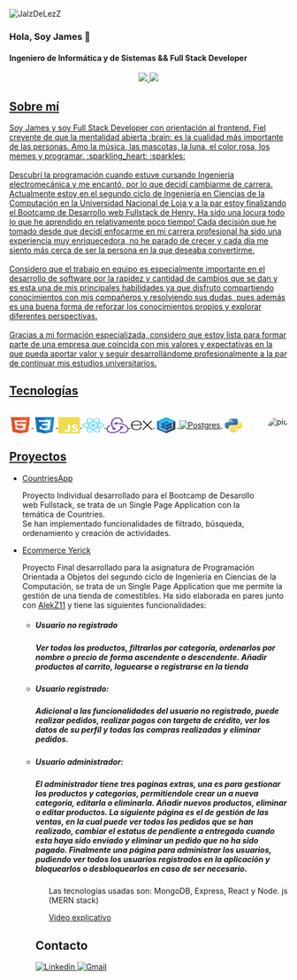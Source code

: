 <!--https://github.com/antonkomarev/github-profile-views-counter#readme-->
<!-- https://github.com/anuraghazra/github-readme-stats#customization -->
<p align="left"> <img src="https://komarev.com/ghpvc/?username=JalzDeLezZ&label=Profile%20views&color=0e75b6&style=flat" alt="JalzDeLezZ" /> </p>

### Hola, Soy James 👋
#### Ingeniero de Informática y de Sistemas && Full Stack Developer 
 
<div align="center">
  <a href="https://github.com/JalzDeLezZ">
  <img height="180em" src="https://github-readme-stats.vercel.app/api?username=JalzDeLezZ&show_icons=true&theme=github_dark&include_all_commits=true&count_private=true"/>
  <img height="180em" src="https://github-readme-stats.vercel.app/api/top-langs/?username=JalzDeLezZ&layout=compact&langs_count=7&theme=github_dark"/>
</div>

  ## Sobre mí
<p>
 Soy James y soy Full Stack Developer con orientación al frontend. Fiel creyente de que la mentalidad abierta :brain: es la cualidad más importante de las personas. Amo la música, las mascotas, la luna, el color rosa, los memes y programar. :sparkling_heart: :sparkles:
<br><br>
Descubrí la programación cuando estuve cursando Ingeniería electromecánica y me encantó, por lo que decidí cambiarme de carrera. Actualmente estoy en el segundo ciclo de Ingeniería en Ciencias de la Computación en la Universidad Nacional de Loja y a la par estoy finalizando el Bootcamp de Desarrollo web Fullstack de Henry. Ha sido una locura todo lo que he aprendido en relativamente poco tiempo! Cada decisión que he tomado desde que decidí enfocarme en mi carrera profesional ha sido una experiencia muy enriquecedora, no he parado de crecer y cada día me siento más cerca de ser la persona en la que deseaba convertirme.
<br><br>
Considero que el trabajo en equipo es especialmente importante en el desarrollo de software por la rapidez y cantidad de cambios que se dan y es esta una de mis principales habilidades ya que disfruto compartiendo conocimientos con mis compañeros y resolviendo sus dudas, pues además es una buena forma de reforzar los conocimientos propios y explorar diferentes perspectivas.
<br><br>
Gracias a mi formación especializada, considero que estoy lista para formar parte de una empresa que coincida con mis valores y expectativas en la que pueda aportar valor y seguir desarrollándome profesionalmente a la par de continuar mis estudios universitarios.
</p>

  ## Tecnologías
<div style="display: inline_block"><br>
  <img align="center" alt="HTML" height="30" width="40" src="https://raw.githubusercontent.com/devicons/devicon/master/icons/html5/html5-original.svg">
  <img align="center" alt="CSS" height="30" width="40" src="https://raw.githubusercontent.com/devicons/devicon/master/icons/css3/css3-original.svg">
  <img align="center" alt="Js" height="30" width="40" src="https://raw.githubusercontent.com/devicons/devicon/master/icons/javascript/javascript-plain.svg">
  <img align="center" alt="React" height="30" width="40" src="https://raw.githubusercontent.com/devicons/devicon/master/icons/react/react-original.svg">
  <img align="center" alt="Redux" height="30" width="40" src="https://raw.githubusercontent.com/devicons/devicon/master/icons/redux/redux-original.svg">
  <img align="center" alt="Express" height="30" width="40" src="https://raw.githubusercontent.com/devicons/devicon/master/icons/express/express-original.svg">
  <img align="center" alt="Sequelize" height="30" width="40" src="https://raw.githubusercontent.com/devicons/devicon/master/icons/sequelize/sequelize-original.svg">
  <img align="center" alt="Postgres" height="30" width="40" src="https://cdn.jsdelivr.net/gh/devicons/devicon/icons/postgresql/postgresql-original.svg">
  <img align="center" alt="Python" height="30" width="40" src="https://raw.githubusercontent.com/devicons/devicon/master/icons/python/python-original.svg">
  <img align="right" alt="pic" height="150" style="border-radius:50px;" src="#">
</div>
  
  ## Proyectos
<ul> 
  <li>
    <a href = "https://countries-app-v2.vercel.app">CountriesApp</a> 
    <p>
      Proyecto Individual desarrollado para el Bootcamp de Desarollo web Fullstack, se trata de un Single Page Application con la temática de Countries.<br>
      Se han implementado funcionalidades de filtrado, búsqueda, ordenamiento y creación de actividades.
    </p>
  </li>
  <li>
    <a href = "https://ecommerce-minimarket-yerik.vercel.app">Ecommerce Yerick</a>
    <p>
      Proyecto Final desarrollado para la asignatura de Programación Orientada a Objetos del segundo ciclo de Ingeniería en Ciencias de la Computación, se trata de un Single Page Application que me permite la gestión de una tienda de comestibles. Ha sido elaborada en pares junto con <a href = "https://github.com/AlekZ11">AlekZ11</a> y tiene las siguientes funcionalidades:<br>
      </p>
      <ul>
        <li>
          <h5>Usuario no registrado<h5/> 
          <p>Ver todos los productos, filtrarlos por categoría, ordenarlos por nombre o precio de forma ascendente o descendente. Añadir productos al carrito, loguearse o registrarse en la tienda</p>
        </li>
        <li>
          <h5>Usuario registrado:<h5/> 
          <p>Adicional a las funcionalidades del usuario no registrado, puede realizar pedidos, realizar pagos con targeta de crédito, ver los datos de su perfil y todas las compras realizadas y eliminar pedidos.</p>
        </li>
        <li>
          <h5>Usuario administrador:<h5/> 
          <p>El administrador tiene tres paginas extras, una es para gestionar los productos y categorias, permitiendole crear un a nueva categoría, editarla o eliminarla. Añadir nuevos productos, eliminar o editar productos. La siguiente página es el de gestión de las ventas, en la cual puede ver todos los pedidos que se han realizado, cambiar el estatus de pendiente a entregado cuando esta haya sido enviado y eliminar un pedido que no ha sido pagado. Finalmente una página para administrar los usuarios, pudiendo ver todos los usuarios registrados en la aplicación y bloquearlos o desbloquearlos en caso de ser necesario.</p>
        </li>
       <ul/>
       <p>Las tecnologías usadas son: MongoDB, Express, React y Node. js (MERN stack)</p>
       <a href="#!">Video explicativo</a>
  </li>
</ul>  

  ## Contacto
   
 <div>  
 <a 
    href="https://www.linkedin.com/in/james-jalz-delezz" 
    target="_blank">
    <img src="https://img.shields.io/badge/LinkedIn-0077b5?style=for-the-badge&logo=linkedin&logoColor=white" alt="Linkedin">
 </a>
  <a 
     href = "mailto:j4mes.delez@gmail.com" 
     target="_blank">
     <img src="https://img.shields.io/badge/-Gmail-%23333?style=for-the-badge&logo=gmail&logoColor=white" alt="Gmail">
 </a>
</div>
